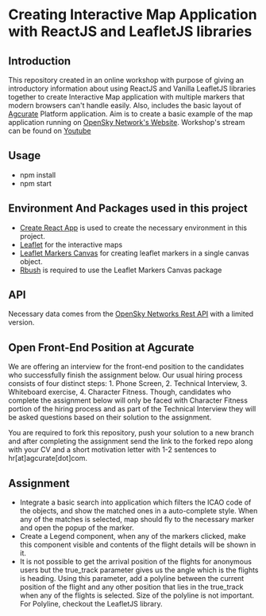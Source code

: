 # Creating Interactive Map Application with ReactJS and LeafletJS libraries

## Introduction
This repository created in an online workshop with purpose of giving an introductory information about using ReactJS and Vanilla LeafletJS libraries together to create Interactive Map application with multiple markers that modern browsers can't handle easily. Also, includes the basic layout of [Agcurate](https://agcurate.com/) Platform application. Aim is to create a basic example of the map application running on [OpenSky Network's Website](https://opensky-network.org/). Workshop's stream can be found on [Youtube](https://www.youtube.com/watch?v=009SfCm-Q4I)

## Usage
* npm install
* npm start 

## Environment And Packages used in this project
* [Create React App](https://reactjs.org/docs/create-a-new-react-app.html#create-react-app) is used to create the necessary environment in this project.
* [Leaflet](https://leafletjs.com/) for the interactive maps
* [Leaflet Markers Canvas](https://github.com/francoisromain/leaflet-markers-canvas#readme) for creating leaflet markers in a single canvas object.
* [Rbush](https://github.com/mourner/rbush) is required to use the Leaflet Markers Canvas package

## API 
Necessary data comes from the [OpenSky Networks Rest API](https://opensky-network.org/apidoc/rest.html) with a limited version.

## Open Front-End Position at Agcurate
We are offering an interview for the front-end position to the candidates who successfully finish the assignment below. Our usual hiring process consists of four distinct steps: 1. Phone Screen, 2. Technical Interview, 3. Whiteboard exercise, 4. Character Fitness. Though, candidates who complete the assignment below will only be faced with Character Fitness portion of the hiring process and as part of the Technical Interview they will be asked questions based on their solution to the assignment. 

You are required to fork this repository, push your solution to a new branch and after completing the assignment send the link to the forked repo along with your CV and a short motivation letter with 1-2 sentences to hr[at]agcurate[dot]com. 

## Assignment
* Integrate a basic search into application which filters the ICAO code of the objects, and show the matched ones in a auto-complete style. When any of the matches is selected, map should fly to the necessary marker and open the popup of the marker.
* Create a Legend component, when any of the markers clicked, make this component visible and contents of the flight details will be shown in it.
* It is not possible to get the arrival position of the flights for anonymous users but the true_track parameter gives us the angle which is the flights is heading. Using this parameter, add a polyline between the current position of the flight and any other position that lies in the true_track when any of the flights is selected. Size of the polyline is not important. For Polyline, checkout the LeafletJS library.

